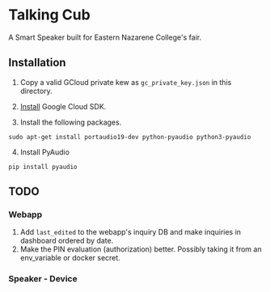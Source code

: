 # Talking Cub
A Smart Speaker built for Eastern Nazarene College's fair.

## Installation
1. Copy a valid GCloud private kew as ```gc_private_key.json``` in this directory.

2. [Install](https://github.com/thomas-vl/GoogleSpeechRPi) Google Cloud SDK.
3. Install the following packages. 

```
sudo apt-get install portaudio19-dev python-pyaudio python3-pyaudio
```
4. Install PyAudio
```
pip install pyaudio
```

## TODO
### Webapp
1. Add `last_edited` to the webapp's inquiry DB and make inquiries in dashboard ordered by date.
2. Make the PIN evaluation (authorization) better. Possibly taking it from an env_variable or docker secret.
### Speaker - Device
